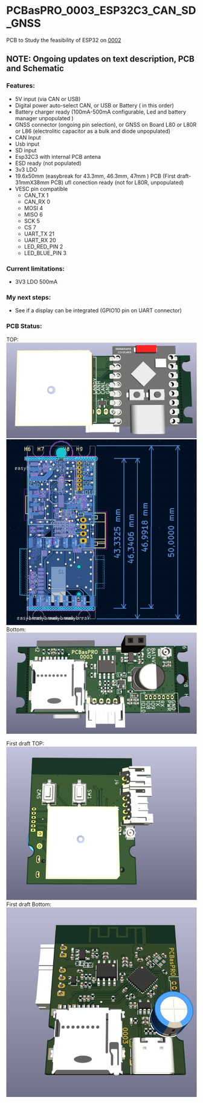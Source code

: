 # PCBasPRO_0003_ESP32C3_CAN_SD_GNSS
PCB to Study the feasibility of ESP32 on [0002](https://github.com/PCBasPRO/PCBasPRO_0002_Cheap_FOC2VESC)

## **NOTE: Ongoing updates on text description, PCB and Schematic**


### **Features:**

- 5V input (via CAN or USB)
- Digital power auto-select CAN, or USB or Battery ( in this order)
- Battery charger ready (100mA-500mA configurable, Led and battery manager unpopulated )
- GNSS connector (ongoing pin selection), or GNSS on Board L80 or L80R or L86 (electrolitic capacitor as a bulk and diode unpopulated)
- CAN Input
- Usb input
- SD input
- Esp32C3 with internal PCB antena
- ESD ready (not populated)
- 3v3 LDO
- 19.6x50mm (easybreak for 43.3mm, 46.3mm, 47mm ) PCB  (First draft- 31mmX38mm PCB)
   ufl conection ready (not for L80R, unpopulated)
- VESC pin compatible
    - CAN_TX			  1
    - CAN_RX			  0
    - MOSI				  4
    - MISO				  6
    - SCK				  	5
    - CS					  7
    - UART_TX				21
    - UART_RX				20
    - LED_RED_PIN		2
    - LED_BLUE_PIN	3

### **Current limitations:**

  - 3V3 LDO 500mA

### **My next steps:**

- See if a display can be integrated  (GPIO10 pin on UART connector)


### **PCB Status:**
TOP:
![Image](https://github.com/PCBasPRO/PCBasPRO_0003_ESP32C3_CAN_SD_GNSS/blob/main/2024-01-30_21h04_01.png)
![Image](https://github.com/PCBasPRO/PCBasPRO_0003_ESP32C3_CAN_SD_GNSS/blob/main/2024-01-30_21h02_05.png)
Bottom:
![Image](https://github.com/PCBasPRO/PCBasPRO_0003_ESP32C3_CAN_SD_GNSS/blob/main/2024-01-30_21h02_43.png)

First draft TOP: 
![Image](https://github.com/PCBasPRO/PCBasPRO_0003_ESP32C3_CAN_SD_GNSS/blob/main/2024-01-14_11h23_50.png)
First draft Bottom:
![Image](https://github.com/PCBasPRO/PCBasPRO_0003_ESP32C3_CAN_SD_GNSS/blob/main/2024-01-14_11h25_02.png)
